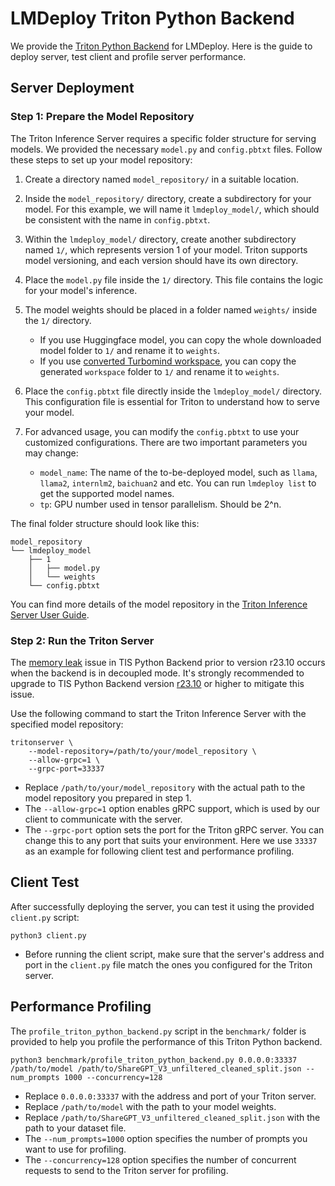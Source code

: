 # LMDeploy Triton Python Backend

We provide the [Triton Python Backend](https://github.com/triton-inference-server/python_backend/tree/main) for LMDeploy. Here is the guide to deploy server, test client and profile server performance.

## Server Deployment

### Step 1: Prepare the Model Repository

The Triton Inference Server requires a specific folder structure for serving models. We provided the necessary `model.py` and `config.pbtxt` files. Follow these steps to set up your model repository:

1. Create a directory named `model_repository/` in a suitable location.

2. Inside the `model_repository/` directory, create a subdirectory for your model. For this example, we will name it `lmdeploy_model/`, which should be consistent with the name in `config.pbtxt`.

3. Within the `lmdeploy_model/` directory, create another subdirectory named `1/`, which represents version 1 of your model. Triton supports model versioning, and each version should have its own directory.

4. Place the `model.py` file inside the `1/` directory. This file contains the logic for your model's inference.

5. The model weights should be placed in a folder named `weights/` inside the `1/` directory.

   - If you use Huggingface model, you can copy the whole downloaded model folder to `1/` and rename it to `weights`.
   - If you use [converted Turbomind workspace](https://github.com/InternLM/lmdeploy/blob/main/docs/en/inference/load_hf.md#3-a-model-converted-by-lmdeploy-convert), you can copy the generated `workspace` folder to `1/` and rename it to `weights`.

6. Place the `config.pbtxt` file directly inside the `lmdeploy_model/` directory. This configuration file is essential for Triton to understand how to serve your model.

7. For advanced usage, you can modify the `config.pbtxt` to use your customized configurations. There are two important parameters you may change:

   - `model_name`: The name of the to-be-deployed model, such as `llama`, `llama2`, `internlm2`, `baichuan2` and etc. You can run `lmdeploy list` to get the supported model names.
   - `tp`: GPU number used in tensor parallelism. Should be 2^n.

The final folder structure should look like this:

```
model_repository
└── lmdeploy_model
    ├── 1
    │   ├── model.py
    │   └── weights
    └── config.pbtxt
```

You can find more details of the model repository in the [Triton Inference Server User Guide](https://docs.nvidia.com/deeplearning/triton-inference-server/user-guide/docs/user_guide/model_repository.html).

### Step 2: Run the Triton Server

The [memory leak](https://github.com/triton-inference-server/python_backend/pull/309) issue in TIS Python Backend prior to version r23.10 occurs when the backend is in decoupled mode. It's strongly recommended to upgrade to TIS Python Backend version [r23.10](https://github.com/triton-inference-server/python_backend/tree/r23.10) or higher to mitigate this issue.

Use the following command to start the Triton Inference Server with the specified model repository:

```
tritonserver \
    --model-repository=/path/to/your/model_repository \
    --allow-grpc=1 \
    --grpc-port=33337
```

- Replace `/path/to/your/model_repository` with the actual path to the model repository you prepared in step 1.
- The `--allow-grpc=1` option enables gRPC support, which is used by our client to communicate with the server.
- The `--grpc-port` option sets the port for the Triton gRPC server. You can change this to any port that suits your environment. Here we use `33337` as an example for following client test and performance profiling.

## Client Test

After successfully deploying the server, you can test it using the provided `client.py` script:

```
python3 client.py
```

- Before running the client script, make sure that the server's address and port in the `client.py` file match the ones you configured for the Triton server.

## Performance Profiling

The `profile_triton_python_backend.py` script in the `benchmark/` folder is provided to help you profile the performance of this Triton Python backend.

```
python3 benchmark/profile_triton_python_backend.py 0.0.0.0:33337 /path/to/model /path/to/ShareGPT_V3_unfiltered_cleaned_split.json --num_prompts 1000 --concurrency=128
```

- Replace `0.0.0.0:33337` with the address and port of your Triton server.
- Replace `/path/to/model` with the path to your model weights.
- Replace `/path/to/ShareGPT_V3_unfiltered_cleaned_split.json` with the path to your dataset file.
- The `--num_prompts=1000` option specifies the number of prompts you want to use for profiling.
- The `--concurrency=128` option specifies the number of concurrent requests to send to the Triton server for profiling.

